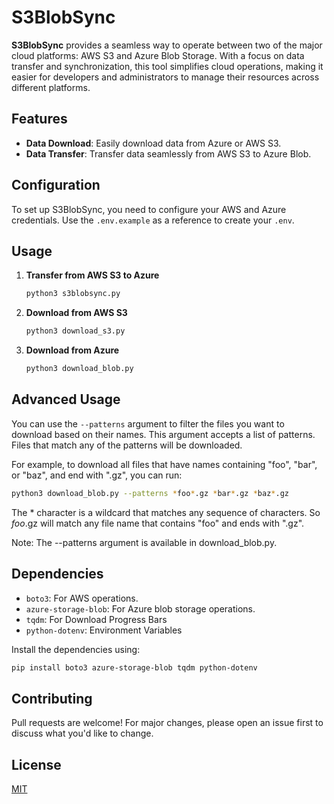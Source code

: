 # S3BlobSync

**S3BlobSync** provides a seamless way to operate between two of the major cloud platforms: AWS S3 and Azure Blob Storage. With a focus on data transfer and synchronization, this tool simplifies cloud operations, making it easier for developers and administrators to manage their resources across different platforms.

## Features

- **Data Download**: Easily download data from Azure or AWS S3.
- **Data Transfer**: Transfer data seamlessly from AWS S3 to Azure Blob.

## Configuration

To set up S3BlobSync, you need to configure your AWS and Azure credentials. Use the `.env.example` as a reference to create your `.env`.

## Usage

1. **Transfer from AWS S3 to Azure**
   ```bash
   python3 s3blobsync.py
   ```

2. **Download from AWS S3**
   ```bash
   python3 download_s3.py
   ```

3. **Download from Azure**
   ```bash
   python3 download_blob.py
   ```

## Advanced Usage

You can use the `--patterns` argument to filter the files you want to download based on their names. This argument accepts a list of patterns. Files that match any of the patterns will be downloaded. 

For example, to download all files that have names containing "foo", "bar", or "baz", and end with ".gz", you can run:

```bash
python3 download_blob.py --patterns *foo*.gz *bar*.gz *baz*.gz
```

The * character is a wildcard that matches any sequence of characters. So *foo*.gz will match any file name that contains "foo" and ends with ".gz".

Note: The --patterns argument is available in download_blob.py.

## Dependencies

- `boto3`: For AWS operations.
- `azure-storage-blob`: For Azure blob storage operations.
- `tqdm`: For Download Progress Bars
- `python-dotenv`: Environment Variables

Install the dependencies using:

```bash
pip install boto3 azure-storage-blob tqdm python-dotenv
```

## Contributing

Pull requests are welcome! For major changes, please open an issue first to discuss what you'd like to change.

## License

[MIT](https://choosealicense.com/licenses/mit/)
